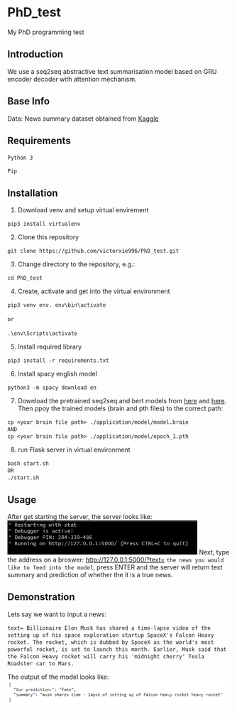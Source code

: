 PhD_test
====
My PhD programming test

Introduction
-------
We use a seq2seq abstractive text summarisation model based on GRU encoder decoder with attention mechanism.

Base Info
-------
Data: News summary dataset obtained from [Kaggle](https://www.kaggle.com/sunnysai12345/news-summary?select=news_summary_more.csv)


Requirements
-------
```
Python 3
```

```
Pip
```


Installation
-------
1. Download venv and setup virtual envirement
```
pip3 install virtualenv
```
2. Clone this repository
```
git clone https://github.com/victorxie996/PhD_test.git
```
3.  Change directory to the repository, e.g.:
```
cd PhD_test
```
4. Create, activate and get into the virtual environment 
```
pip3 venv env. env\bin\activate

or 

.\env\Scripts\activate
```
5. Install required library
```
pip3 install -r requirements.txt
```
6. Install spacy english model
```
python3 -m spacy download en
```
7. Download the pretrained seq2seq and bert models from [here](https://drive.google.com/file/d/1mw0VENGVosXo0yct7KRXxq6LPNPVJDNT/view?usp=sharing) and [here](https://drive.google.com/file/d/1M5Go5VM-fsXpvYfPxMH1vvnphVa4hHBu/view?usp=sharing). Then ppoy the trained models (brain and pth files) to the correct path:
```
cp <your brain file path> ./application/model/model.brain 
AND
cp <your brain file path> ./application/model/epoch_1.pth 
```
8. run Flask server in virtual environment
```
bash start.sh
OR
./start.sh
```

Usage
-------
After get starting the server, the server looks like: 
![image](https://github.com/victorxie996/PhD_test/blob/main/demo/bug_img.png)
Next, type the address on a broswer: http://127.0.0.1:5000/?text= ```the news you would like to feed into the model```, press ENTER and the server will return text summary and prediction of whether the it is a true news.

Demonstration
-------
Lets say we want to input a news:
```
text= Billionaire Elon Musk has shared a time-lapse video of the setting up of his space exploration startup SpaceX's Falcon Heavy rocket. The rocket, which is dubbed by SpaceX as the world's most powerful rocket, is set to launch this month. Earlier, Musk said that the Falcon Heavy rocket will carry his 'midnight cherry' Tesla Roadster car to Mars.
```

The output of the model looks like: 
![image](https://github.com/victorxie996/PhD_test/blob/main/demo/result.png)

